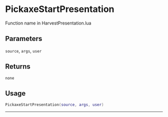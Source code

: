 # PickaxeStartPresentation
Function name in HarvestPresentation.lua
## Parameters
`source`, `args`, `user`
## Returns
`none`
## Usage
```lua
PickaxeStartPresentation(source, args, user)
```
---
